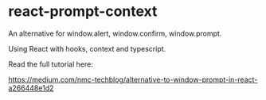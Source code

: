 # react-prompt-context

An alternative for window.alert, window.confirm, window.prompt.

Using React with hooks, context and typescript.

Read the full tutorial here:

https://medium.com/nmc-techblog/alternative-to-window-prompt-in-react-a266448e1d2
